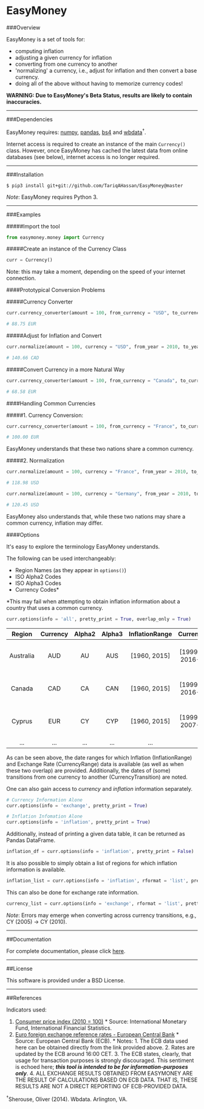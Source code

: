 EasyMoney
=========

###Overview

EasyMoney is a set of tools for:

- computing inflation
- adjusting a given currency for inflation
- converting from one currency to another
- 'normalizing' a currency, i.e., adjust for inflation and then convert a base currency.
- doing all of the above without having to memorize currency codes!

**WARNING: Due to EasyMoney's Beta Status, results are likely to contain inaccuracies.**

------------------------------------------------------------------------

###Dependencies

EasyMoney requires: [numpy], [pandas], [bs4] and [wbdata]<sup>†</sup>.

Internet access is required to create an instance of the main `Currency()` class.
However, once EasyMoney has cached the latest data from online databases (see below), internet
access is no longer required.

------------------------------------------------------------------------

###Installation

`$ pip3 install git+git://github.com/TariqAHassan/EasyMoney@master`

*Note*: EasyMoney requires Python 3.

------------------------------------------------------------------------

###Examples

#####Import the tool
```python
from easymoney.money import Currency
```

#####Create an instance of the Currency Class
```python
curr = Currency()
```
Note: this may take a moment, depending on the speed of your internet connection.

####Prototypical Conversion Problems

#####Currency Converter
```python
curr.currency_converter(amount = 100, from_currency = "USD", to_currency = "EUR", pretty_print = True)

# 88.75 EUR
```

#####Adjust for Inflation and Convert
```python
curr.normalize(amount = 100, currency = "USD", from_year = 2010, to_year = "latest", base_currency = "CAD", pretty_print = True)

# 140.66 CAD
```

#####Convert Currency in a more Natural Way
```python
curr.currency_converter(amount = 100, from_currency = "Canada", to_currency = "Ireland", pretty_print = True)

# 68.58 EUR
```

####Handling Common Currencies

#####1. Currency Conversion:
```python
curr.currency_converter(amount = 100, from_currency = "France", to_currency = "Germany", pretty_print = True)

# 100.00 EUR
```
EasyMoney understands that these two nations share a common currency.

#####2. Normalization

```python
curr.normalize(amount = 100, currency = "France", from_year = 2010, to_year = "latest", base_currency = "USD", pretty_print = True)

# 118.98 USD
```

```python
curr.normalize(amount = 100, currency = "Germany", from_year = 2010, to_year = "latest", base_currency = "USD", pretty_print = True)

# 120.45 USD
```

EasyMoney also understands that, while these two nations may share a common currency, inflation may differ.

####Options

It's easy to explore the terminology EasyMoney understands.

The following can be used interchangeably:

- Region Names (as they appear in `options()`)
- ISO Alpha2 Codes
- ISO Alpha3 Codes
- Currency Codes*

*This may fail when attempting to obtain inflation information about a country that uses a common currency. 

```python
curr.options(info = 'all', pretty_print = True, overlap_only = True)
```

|   Region  | Currency | Alpha2 | Alpha3 | InflationRange |      CurrencyRange       |       Overlap            |CurrencyTransition |
|:---------:|:--------:|:------:|:------:|:--------------:|:------------------------:|:------------------------:|:-----------------:|
| Australia |  AUD     | AU     | AUS    |  [1960, 2015]  | [1999-01-04, 2016-08-29] | [1999-01-04, 2015-12-31] |                   |
| Canada    |  CAD     | CA     | CAN    |  [1960, 2015]  | [1999-01-04, 2016-08-29] | [1999-01-04, 2015-12-31] |                   |
| Cyprus    |  EUR     | CY     | CYP    |  [1960, 2015]  | [1999-01-04, 2007-12-31] | [1999-01-04, 2007-12-31] |              2008 |
|   ...     |  ...     | ...    | ...    |      ...       |           ...            |           ...            |               ... |  

As can be seen above, the date ranges for which Inflation (InflationRange) and Exchange Rate (CurrencyRange) data is available 
(as well as when these two overlap) are provided. Additionally, the dates of (some) transitions from one currency to another 
(CurrencyTransition) are noted.

One can also gain access to *currency* and *inflation* information separately.
```python
# Currency Information Alone
curr.options(info = 'exchange', pretty_print = True)

# Inflation Infomation Alone
curr.options(info = 'inflation', pretty_print = True)
```

Additionally, instead of printing a given data table, it can be returned as Pandas DataFrame.
```python
inflation_df = curr.options(info = 'inflation', pretty_print = False)
```

It is also possible to simply obtain a list of regions for which inflation information is available.
```python
inflation_list = curr.options(info = 'inflation', rformat = 'list', pretty_print = False)
```
This can also be done for exchange rate information.
```python
currency_list = curr.options(info = 'exchange', rformat = 'list', pretty_print = False)
```

*Note*: Errors may emerge when converting across currency transitions, e.g., CY (2005) → CY (2010).

------------------------------------------------------------------------

##Documentation

For complete documentation, please click [here].

------------------------------------------------------------------------

##License

This software is provided under a BSD License.

------------------------------------------------------------------------

##References

Indicators used:

1. [Consumer price index (2010 = 100)]
       * Source: International Monetary Fund, International Financial Statistics.
2. [Euro foreign exchange reference rates - European Central Bank]
       * Source: European Central Bank (ECB).
       	* Notes:
       		1. The ECB data used here can be obtained directly from the link provided above.
       		2. Rates are updated by the ECB around 16:00 CET.
       		3. The ECB states, clearly, that usage for transaction purposes is strongly discouraged. This sentiment is echoed here; ***this tool is intended to be for information-purposes only***.
       		4. ALL EXCHANGE RESULTS OBTAINED FROM EASYMONEY ARE THE RESULT OF CALCULATIONS BASED ON ECB DATA. THAT IS, THESE RESULTS ARE NOT A DIRECT REPORTING OF ECB-PROVIDED DATA.
    

<sup>†</sup>Sherouse, Oliver (2014). Wbdata. Arlington, VA. 

  [Consumer price index (2010 = 100)]: http://data.worldbank.org/indicator/FP.CPI.TOTL
  [Euro foreign exchange reference rates - European Central Bank]: https://www.ecb.europa.eu/stats/exchange/eurofxref/html/index.en.html
  [numpy]: http://www.numpy.org
  [pandas]: http://pandas.pydata.org
  [bs4]: https://www.crummy.com/software/BeautifulSoup/bs4/doc/
  [wbdata]: https://github.com/OliverSherouse/wbdata
  [here]: https://tariqahassan.github.io/EasyMoney/index.html